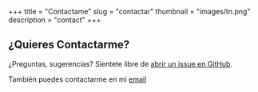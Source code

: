 +++
title = "Contactame"
slug = "contactar"
thumbnail = "images/tn.png"
description = "contact"
+++

## ¿Quieres Contactarme?

¿Preguntas, sugerencias? Sientete libre de [abrir un issue en GitHub](https://github.com/alexrr12341/alexblog/issues/new).

También puedes contactarme en mi [email]('mailto:alexrodriguezrojas98@gmail.com')
